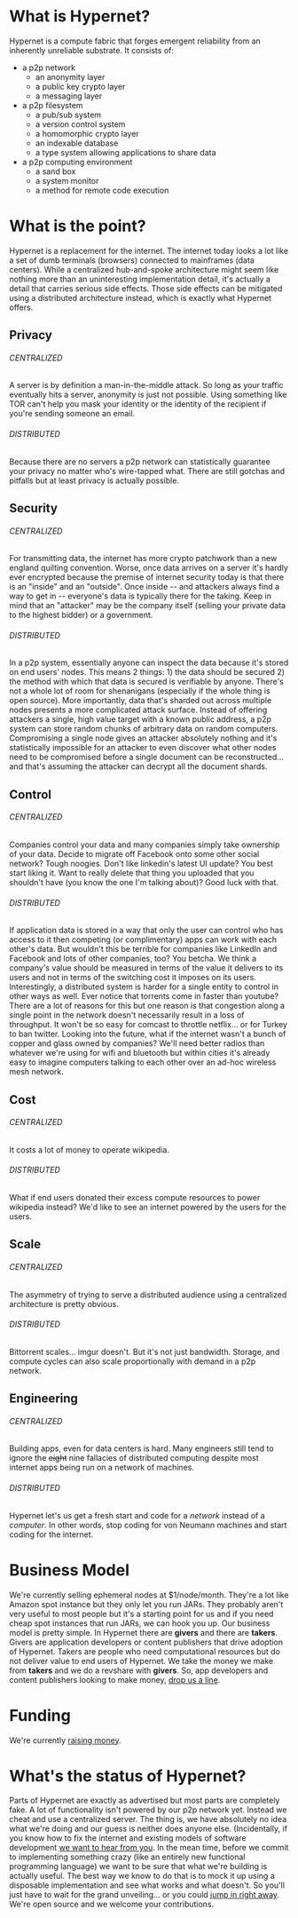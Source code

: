 # What is Hypernet?
Hypernet is a compute fabric that forges emergent reliability from an inherently unreliable substrate.  It consists of:

- a p2p network
	- an anonymity layer
	- a public key crypto layer
	- a messaging layer
- a p2p filesystem
	- a pub/sub system
	- a version control system
	- a homomorphic crypto layer
	- an indexable database
	- a type system allowing applications to share data
- a p2p computing environment
	- a sand box
	- a system monitor
	- a method for remote code execution

# What is the point?
Hypernet is a replacement for the internet.  The internet today looks a lot like a set of dumb terminals (browsers) connected to mainframes (data centers).  While a centralized hub-and-spoke architecture might seem like nothing more than an uninteresting implementation detail, it's actually a detail that carries serious side effects.  Those side effects can be mitigated using a distributed architecture instead, which is exactly what Hypernet offers.

## Privacy
###### CENTRALIZED
A server is by definition a man-in-the-middle attack.  So long as your traffic eventually hits a server, anonymity is just not possible.  Using something like TOR can't help you mask your identity or the identity of the recipient if you're sending someone an email.

###### DISTRIBUTED
Because there are no servers a p2p network can statistically guarantee your privacy no matter who's wire-tapped what.  There are still gotchas and pitfalls but at least privacy is actually possible.

## Security
###### CENTRALIZED
For transmitting data, the internet has more crypto patchwork than a new england quilting convention.  Worse, once data arrives on a server it's hardly ever encrypted because the premise of internet security today is that there is an "inside" and an "outside".  Once inside -- and attackers always find a way to get in -- everyone's data is typically there for the taking.  Keep in mind that an "attacker" may be the company itself (selling your private data to the highest bidder) or a government.

###### DISTRIBUTED
In a p2p system, essentially anyone can inspect the data because it's stored on end users' nodes.  This means 2 things: 1) the data should be secured 2) the method with which that data is secured is verifiable by anyone.  There's not a whole lot of room for shenanigans (especially if the whole thing is open source).  More importantly, data that's sharded out across multiple nodes presents a more complicated attack surface.  Instead of offering attackers a single, high value target with a known public address, a p2p system can store random chunks of arbitrary data on random computers.  Compromising a single node gives an attacker absolutely nothing and it's statistically impossible for an attacker to even discover what other nodes need to be compromised before a single document can be reconstructed... and that's assuming the attacker can decrypt all the document shards.

## Control
###### CENTRALIZED
Companies control your data and many companies simply take ownership of your data.  Decide to migrate off Facebook onto some other social network?  Tough noogies.  Don't like linkedin's latest UI update?  You best start liking it.  Want to really delete that thing you uploaded that you shouldn't have (you know the one I'm talking about)?  Good luck with that.

###### DISTRIBUTED
If application data is stored in a way that only the user can control who has access to it then competing (or complimentary) apps can work with each other's data.  But wouldn't this be terrible for companies like LinkedIn and Facebook and lots of other companies, too?  You betcha.  We think a company's value should be measured in terms of the value it delivers to its users and not in terms of the switching cost it imposes on its users.  Interestingly, a distributed system is harder for a single entity to control in other ways as well.  Ever notice that torrents come in faster than youtube?  There are a lot of reasons for this but one reason is that congestion along a single point in the network doesn't necessarily result in a loss of throughput.  It won't be so easy for comcast to throttle netflix... or for Turkey to ban twitter.  Looking into the future, what if the internet wasn't a bunch of copper and glass owned by companies?  We'll need better radios than whatever we're using for wifi and bluetooth but within cities it's already easy to imagine computers talking to each other over an ad-hoc wireless mesh network.

## Cost
###### CENTRALIZED
It costs a lot of money to operate wikipedia.

###### DISTRIBUTED
What if end users donated their excess compute resources to power wikipedia instead?  We'd like to see an internet powered by the users for the users.

## Scale
###### CENTRALIZED
The asymmetry of trying to serve a distributed audience using a centralized architecture is pretty obvious.

###### DISTRIBUTED
Bittorrent scales... imgur doesn't.  But it's not just bandwidth.  Storage, and compute cycles can also scale proportionally with demand in a p2p network.

## Engineering
###### CENTRALIZED
Building apps, even for data centers is hard.  Many engineers still tend to ignore the ~~eight~~ nine fallacies of distributed computing despite most internet apps being run on a network of machines.

###### DISTRIBUTED
Hypernet let's us get a fresh start and code for a *network* instead of a *computer*.  In other words, stop coding for von Neumann machines and start coding for the internet.

# Business Model
We're currently selling ephemeral nodes at $1/node/month.  They're a lot like Amazon spot instance but they only let you run JARs.  They probably aren't very useful to most people but it's a starting point for us and if you need cheap spot instances that run JARs, we can hook you up.  Our business model is pretty simple.  In Hypernet there are **givers** and there are **takers**.  Givers are application developers or content publishers that drive adoption of Hypernet.  Takers are people who need computational resources but do not deliver value to end users of Hypernet.  We take the money we make from **takers** and we do a revshare with **givers**.  So, app developers and content publishers looking to make money, [drop us a line](mailto:info@hypernet.io).

# Funding
We're currently [raising money](https://angel.co/hypernet-1).

# What's the status of Hypernet?
Parts of Hypernet are exactly as advertised but most parts are completely fake.  A lot of functionality isn't powered by our p2p network yet.  Instead we cheat and use a centralized server.  The thing is, we have absolutely no idea what we're doing and our guess is neither does anyone else.  (Incidentally, if you know how to fix the internet and existing models of software development [we want to hear from you](mailto:info@hypernet.io).  In the mean time, before we commit to implementing something crazy (like an entirely new functional programming language) we want to be sure that what we're building is actually useful.  The best way we know to do that is to mock it up using a disposable implementation and see what works and what doesn't.  So you'll just have to wait for the grand unveiling... or you could [jump in right away](http://github.com/hypernet).  We're open source and we welcome your contributions.
